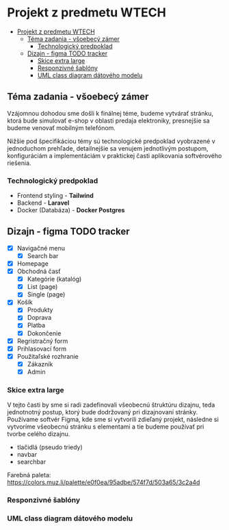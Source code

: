 # Projekt z predmetu WTECH 
- [Projekt z predmetu WTECH](#projekt-z-predmetu-wtech)
  - [Téma zadania - všoebecý zámer](#téma-zadania---všoebecý-zámer)
    - [Technologický predpoklad](#technologický-predpoklad)
  - [Dizajn - figma TODO tracker](#dizajn---figma-todo-tracker)
    - [Skice extra large](#skice-extra-large)
    - [Responzivné šablóny](#responzivné-šablóny)
    - [UML class diagram dátového modelu](#uml-class-diagram-dátového-modelu)

## Téma zadania - všoebecý zámer
Vzájomnou dohodou sme došli k finálnej téme, budeme vytvárať stránku, ktorá bude simulovať e-shop v oblasti predaja elektroniky, presnejšie sa budeme venovať mobilným telefónom. 

Nižšie pod špecifikáciou témy sú technologické predpoklad vyobrazené v jednoduchom prehľade, detailnejšie sa venujem jednotlivým postupom, konfiguráciám a implementáciám v praktickej časti aplikovania softvérového riešenia.

### Technologický predpoklad
- Frontend styling - **Tailwind**
- Backend - **Laravel**
- Docker (Databáza) - **Docker Postgres**

## Dizajn - figma TODO tracker
- [x] Navigačné menu
  - [x] Search bar
- [x] Homepage
- [x] Obchodná časť
  - [x] Kategórie (katalóg)
  - [x] List (page)
  - [x] Single (page) 
- [x] Košík
  - [x] Produkty
  - [x] Doprava
  - [x] Platba
  - [x] Dokončenie
- [x] Regristračný form
- [x] Prihlasovací form
- [x] Použitaľské rozhranie
  - [x] Zákazník
  - [x] Admin

### Skice extra large
V tejto časti by sme si radi zadefinovali všeobecnú štruktúru dizajnu, teda jednotnotný postup, ktorý bude dodržovaný pri dizajnovaní stránky. Používame softvér Figma, kde sme si vytvorili zdieľaný projekt, následne si vytvoríme všeobecnú stránku s elementami a tie budeme používať pri tvorbe celého dizajnu.

- tlačidlá (pseudo triedy)
- navbar
- searchbar

Farebná paleta: https://colors.muz.li/palette/e0f0ea/95adbe/574f7d/503a65/3c2a4d

### Responzivné šablóny

### UML class diagram dátového modelu